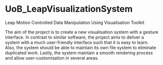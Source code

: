 # UoB_LeapVisualizationSystem
Leap Motion Controlled Data Manipulation Using Visualisation Toolkit</div>
        <div class="projd">The aim of the project is to create a new visualisation system with a gesture interface. In contrast to similar software, the project aims to deliver a system with a much user-friendly interface such that it is easy to learn. Also, the system should be able to maintain its own file system to eliminate duplicated work. Lastly, the system maintain a smooth rendering process and allow user-customisation in several areas.
